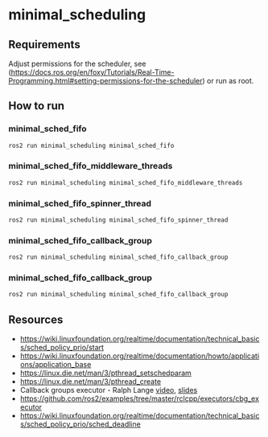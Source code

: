 # minimal_scheduling

## Requirements 

Adjust permissions for the scheduler, see (https://docs.ros.org/en/foxy/Tutorials/Real-Time-Programming.html#setting-permissions-for-the-scheduler)
or run as root.

## How to run

### minimal_sched_fifo

```bash
ros2 run minimal_scheduling minimal_sched_fifo
```

### minimal_sched_fifo_middleware_threads

```bash
ros2 run minimal_scheduling minimal_sched_fifo_middleware_threads
```

### minimal_sched_fifo_spinner_thread

```bash
ros2 run minimal_scheduling minimal_sched_fifo_spinner_thread
```

### minimal_sched_fifo_callback_group

```bash
ros2 run minimal_scheduling minimal_sched_fifo_callback_group
```

### minimal_sched_fifo_callback_group

```bash
ros2 run minimal_scheduling minimal_sched_fifo_callback_group
```

## Resources

- https://wiki.linuxfoundation.org/realtime/documentation/technical_basics/sched_policy_prio/start
- https://wiki.linuxfoundation.org/realtime/documentation/howto/applications/application_base
- https://linux.die.net/man/3/pthread_setschedparam
- https://linux.die.net/man/3/pthread_create
- Callback groups executor - Ralph Lange [video](https://www.youtube.com/watch?v=5Sd5bvvZeb0
), [slides](https://www.apex.ai/_files/ugd/984e93_f3791ae0711042a883bfc40f827d6268.pdf)
- https://github.com/ros2/examples/tree/master/rclcpp/executors/cbg_executor
- https://wiki.linuxfoundation.org/realtime/documentation/technical_basics/sched_policy_prio/sched_deadline
